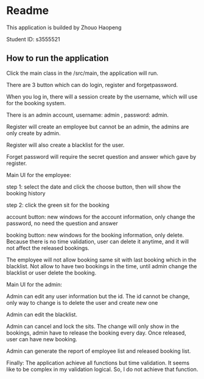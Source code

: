 # Readme

This application is builded by Zhouo Haopeng

Student ID: s3555521

## How to run the application
 
Click the main class in the /src/main, the application will run.

There are 3 button which can do login, register and forgetpassword.

When you log in, there will a session create by the username, which will use for the booking system.

There is an admin account, username: admin , password: admin.

Register will create an employee but cannot be an admin, the admins are only create by admin.

Register will also create a blacklist for the user.

Forget password will require the secret question and answer which gave by register.


Main UI for the employee:

step 1:
select the date and click the choose button, then will show the booking history

step 2:
click the green sit for the booking

account button:
new windows for the account information, only change the password, no need the question and answer

booking button:
new windows for the booking information, only delete. Because there is no time validation,
user can delete it anytime, and it will not affect the released bookings.

The employee will not allow booking same sit with last booking which in the blacklist.
Not allow to have two bookings in the time, until admin change the blacklist or user delete the booking.

Main UI for the admin:

Admin can edit any user information but the id. The id cannot be change, only way to change is to delete the user and create new one

Admin can edit the blacklist.

Admin can cancel and lock the sits. The change will only show in the bookings, admin have to release the booking every day.
Once released, user can have new booking.

Admin can generate the report of employee list and released booking list.

Finally:
The application achieve all functions but time validation. It seems like to be complex in my validation logical.
So, I do not achieve that function.
